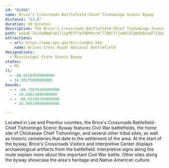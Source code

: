```yaml
---
id: "81466"
name: Brice's Crossroads Battlefield-Chief Tishomingo Scenic Byway
distance: "13.8"
duration: 30 minutes
description: The Brice's Crossroads Battlefield-Chief Tishomingo Scenic Byway features Civil War battlefields, the home site of Chickasaw Chief Tishomingo, and several other tribal sites.
path: eyqqE~lb|OyBBqFn@{[\LpPEfF?pf@DPHzrA^llB@lY[joADlDl@bOhDxn@TlCb@~Ax@tBjJzMrCgDxBmBfI_EfCsBpAyAlAeCnB}HrBeK|@aCn@gAzK{LhP|FfJvCra@zGvI`ClCh@dD^zV`GpJnId@XhALlTHnC^`Cx@nBlAtAdApArA~@r@bBd@xARrK@pABd@Nn@bAHlG^r@r@z@tKrDrCp@xGJfAXv@d@xMhOxBdBdKbGh@PdORrSJ~@moBEkc@Jad@Qms@Jyf@K{jAPsCh@{DbB_JpEgMzB{IjEiRTgDZkCf@wYTcKb@aHN_Az@aC|AwDbEwMn@_@`EyAX_BrDcGbAeDZmDRwDPqGrA_JzHiRlIqTvIc]h@{EQiZ
attractions:
  - url: https://www.nps.gov/brcr/index.htm
    name: Brices Cross Roads National Battlefield
designations:
  - Mississippi State Scenic Byway
states:
  - MS
ll:
  - -88.65503699999994
  - 34.50275000000005
bounds:
  - - -88.73670199999998
    - 34.43623000000008
  - - -88.63108799999998
    - 34.509190000000046

---
```


Located in Lee and Prentiss counties, the Brice's Crossroads Battlefield-Chief Tishomingo Scenic Byway features Civil War battlefields, the home site of Chickasaw Chief Tishomingo, and several other tribal sites, as well as historic cemeteries that date to the settlement of the area.  At the start of the byway, Brice's Crossroads Visitors and Interpretive Center displays archaeological artifacts from the battlefield. Interpretive signs along the route explain more about this important Civil War battle.  Other sites along the byway showcase the area's heritage and Native American culture.
